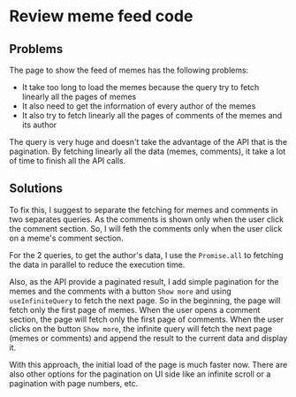 # Review meme feed code

## Problems

The page to show the feed of memes has the following problems:

- It take too long to load the memes because the query try to fetch linearly all the pages of memes
- It also need to get the information of every author of the memes
- It also try to fetch linearly all the pages of comments of the memes and its author

The query is very huge and doesn't take the advantage of the API that is the pagination. By fetching linearly all the data (memes, comments), it take a lot of time to finish all the API calls.

## Solutions

To fix this, I suggest to separate the fetching for memes and comments in two separates queries. As the comments is shown only when the user click the comment section. So, I will feth the comments only when the user click on a meme's comment section.

For the 2 queries, to get the author's data, I use the `Promise.all` to fetching the data in parallel to reduce the execution time.

Also, as the API provide a paginated result, I add simple pagination for the memes and the comments with a button `Show more` and using `useInfiniteQuery` to fetch the next page. So in the beginning, the page will fetch only the first page of memes. When the user opens a comment section, the page will fetch only the first page of comments. When the user clicks on the button `Show more`, the infinite query will fetch the next page (memes or comments) and append the result to the current data and display it.

With this approach, the initial load of the page is much faster now. There are also other options for the pagination on UI side like an infinite scroll or a pagination with page numbers, etc.